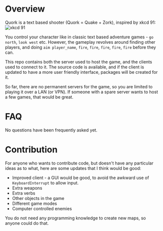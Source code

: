 Overview
========

Quork is a text based shooter (Quork = Quake + Zork), inspired by xkcd 91:
![xkcd 91](http://imgs.xkcd.com/comics/pwned.png)

You control your character like in classic text based adventure games - `go north`, `look west` etc.
However, the gameplay revolves around finding other players, and doing `aim player_name`, `fire`, `fire`, `fire`, `fire`, `fire` before they can.

This repo contains both the server used to host the game, and the clients used to connect to it.
The source code is available, and if the client is updated to have a more user friendly interface, packages will be created for it.

So far, there are no permanent servers for the game, so you are limited to playing it over a LAN (or VPN).
If someone with a spare server wants to host a few games, that would be great.

FAQ
===

No questions have been frequently asked yet.  

Contribution
============

For anyone who wants to contribute code, but doesn't have any particular ideas as to what, here are some updates that I think would be good:

* Improved client - a GUI would be good, to avoid the awkward use of `KeyboardInterrupt` to allow input.
* Extra weapons
* Extra verbs
* Other objects in the game
* Different game modes
* Computer controlled enemies

You do not need any programming knowledge to create new maps, so anyone could do that.